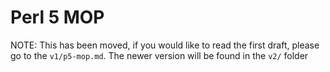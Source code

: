 
# Perl 5 MOP

NOTE: This has been moved, if you would like to read the first draft,
please go to the `v1/p5-mop.md`. The newer version will be found in
the `v2/` folder